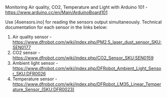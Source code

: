 Monitoring Air quality, CO2, Temperature and Light with Arduino 101 - https://www.arduino.cc/en/Main/ArduinoBoard101

Use [4sensors.ino] for reading the sensors output simultaneously. Technical documentation for each sensor in the links below: 
1. Air quality sensor - https://www.dfrobot.com/wiki/index.php/PM2.5_laser_dust_sensor_SKU:SEN0177
2. CO2 sensor - https://www.dfrobot.com/wiki/index.php/CO2_Sensor_SKU:SEN0159
3. Ambient light sensor - https://www.dfrobot.com/wiki/index.php/DFRobot_Ambient_Light_Sensor_SKU:DFR0026
4. Temperature sensor - https://www.dfrobot.com/wiki/index.php/DFRobot_LM35_Linear_Temperature_Sensor_(SKU:DFR0023)
